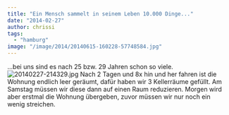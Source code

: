 ```yaml
---
title: "Ein Mensch sammelt in seinem Leben 10.000 Dinge..."
date: "2014-02-27"
author: chrissi
tags: 
  - "hamburg"
image: "/image/2014/20140615-160228-57748584.jpg"
---
```


...bei uns sind es nach 25 bzw. 29 Jahren schon so viele.![20140227-214329.jpg](images/20140227-214329.jpg) Nach 2 Tagen und 8x hin und her fahren ist die Wohnung endlich leer geräumt, dafür haben wir 3 Kellerräume gefüllt. Am Samstag müssen wir diese dann auf einen Raum reduzieren. Morgen wird aber erstmal die Wohnung übergeben, zuvor müssen wir nur noch ein wenig streichen.
